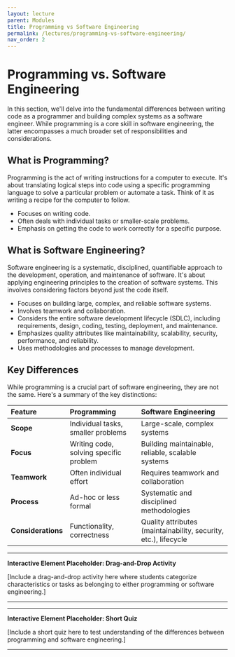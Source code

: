 ```yaml
---
layout: lecture
parent: Modules
title: Programming vs Software Engineering
permalink: /lectures/programming-vs-software-engineering/
nav_order: 2
---
```


# Programming vs. Software Engineering

In this section, we'll delve into the fundamental differences between writing code as a programmer and building complex systems as a software engineer. While programming is a core skill in software engineering, the latter encompasses a much broader set of responsibilities and considerations.

## What is Programming?

Programming is the act of writing instructions for a computer to execute. It's about translating logical steps into code using a specific programming language to solve a particular problem or automate a task. Think of it as writing a recipe for the computer to follow.

*   Focuses on writing code.
*   Often deals with individual tasks or smaller-scale problems.
*   Emphasis on getting the code to work correctly for a specific purpose.

## What is Software Engineering?

Software engineering is a systematic, disciplined, quantifiable approach to the development, operation, and maintenance of software. It's about applying engineering principles to the creation of software systems. This involves considering factors beyond just the code itself.

*   Focuses on building large, complex, and reliable software systems.
*   Involves teamwork and collaboration.
*   Considers the entire software development lifecycle (SDLC), including requirements, design, coding, testing, deployment, and maintenance.
*   Emphasizes quality attributes like maintainability, scalability, security, performance, and reliability.
*   Uses methodologies and processes to manage development.

## Key Differences

While programming is a crucial part of software engineering, they are not the same. Here's a summary of the key distinctions:

| Feature          | Programming                            | Software Engineering                         |
| :--------------- | :------------------------------------- | :------------------------------------------- |
| **Scope**        | Individual tasks, smaller problems     | Large-scale, complex systems                 |
| **Focus**        | Writing code, solving specific problem | Building maintainable, reliable, scalable systems |
| **Teamwork**     | Often individual effort                | Requires teamwork and collaboration          |
| **Process**      | Ad-hoc or less formal                  | Systematic and disciplined methodologies     |
| **Considerations**| Functionality, correctness             | Quality attributes (maintainability, security, etc.), lifecycle |

---

**Interactive Element Placeholder: Drag-and-Drop Activity**

[Include a drag-and-drop activity here where students categorize characteristics or tasks as belonging to either programming or software engineering.]

---

---

**Interactive Element Placeholder: Short Quiz**

[Include a short quiz here to test understanding of the differences between programming and software engineering.]

---